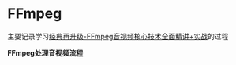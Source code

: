 # FFmpeg

主要记录学习[经典再升级-FFmpeg音视频核心技术全面精讲+实战](https://coding.imooc.com/class/279.html)的过程



**FFmpeg处理音视频流程**

